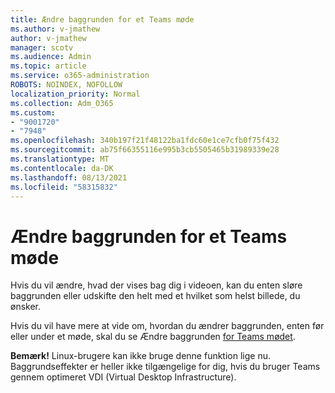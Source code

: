 ```yaml
---
title: Ændre baggrunden for et Teams møde
ms.author: v-jmathew
author: v-jmathew
manager: scotv
ms.audience: Admin
ms.topic: article
ms.service: o365-administration
ROBOTS: NOINDEX, NOFOLLOW
localization_priority: Normal
ms.collection: Adm_O365
ms.custom:
- "9001720"
- "7948"
ms.openlocfilehash: 340b197f21f48122ba1fdc60e1ce7cfb0f75f432
ms.sourcegitcommit: ab75f66355116e995b3cb5505465b31989339e28
ms.translationtype: MT
ms.contentlocale: da-DK
ms.lasthandoff: 08/13/2021
ms.locfileid: "58315832"
---
```

# <a name="change-your-background-for-a-teams-meeting"></a>Ændre baggrunden for et Teams møde

Hvis du vil ændre, hvad der vises bag dig i videoen, kan du enten sløre baggrunden eller udskifte den helt med et hvilket som helst billede, du ønsker.

Hvis du vil have mere at vide om, hvordan du ændrer baggrunden, enten før eller under et møde, skal du se Ændre baggrunden [for Teams mødet](https://support.microsoft.com/office/change-your-background-for-a-teams-meeting-f77a2381-443a-499d-825e-509a140f4780).

**Bemærk!** Linux-brugere kan ikke bruge denne funktion lige nu. Baggrundseffekter er heller ikke tilgængelige for dig, hvis du bruger Teams gennem optimeret VDI (Virtual Desktop Infrastructure).
